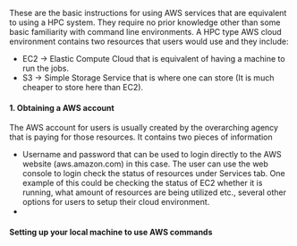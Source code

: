 
These are the basic instructions for using AWS services that are equivalent to using a HPC system. They require no prior knowledge other than some basic familiarity with command line environments. A HPC type AWS cloud environment contains two resources that users would use and they include:
* EC2 -> Elastic Compute Cloud that is equivalent of having a machine to run the jobs.
* S3  -> Simple Storage Service that is where one can store (It is much cheaper to store here than EC2). 

#### 1. Obtaining a AWS account 
The AWS account for users is usually created by the overarching agency that is paying for those resources. 
It contains two pieces of information 
* Username and password that can be used to login directly to the AWS website (aws.amazon.com) in this case. The user can use the web console to login check the status of resources under Services tab. One example of this could be checking the status of EC2 whether it is running, what amount of resources are being utilized etc., several other options for users to setup their cloud environment. 
* 
#### Setting up your local machine to use AWS commands
